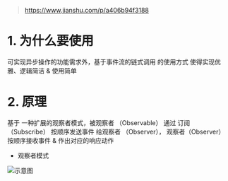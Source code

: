 >https://www.jianshu.com/p/a406b94f3188

# 1. 为什么要使用
可实现异步操作的功能需求外，基于事件流的链式调用 的使用方式 使得实现优雅、逻辑简洁 & 使用简单

# 2. 原理
基于 一种扩展的观察者模式，被观察者 （Observable） 通过 订阅（Subscribe） 按顺序发送事件 给观察者 （Observer）， 观察者（Observer） 按顺序接收事件 & 作出对应的响应动作

- 观察者模式

![示意图](http://upload-images.jianshu.io/upload_images/944365-13978bc10951c665.png?imageMogr2/auto-orient/strip%7CimageView2/2/w/1240)